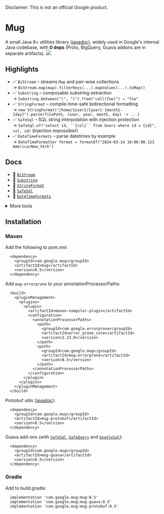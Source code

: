 Disclaimer: This is not an official Google product.

# Mug
A small Java 8+ utilities library ([javadoc](http://google.github.io/mug/apidocs/index.html)), widely used in Google's internal Java codebase, with **0 deps** (Proto, BigQuery, Guava addons are in separate artifacts). ![](https://travis-ci.org/google/mug.svg?branch=master)

## Highlights

- ✅ `BiStream` – streams `Map` and pair-wise collections  
  → `BiStream.map(map).filterKeys(...).mapValues(...).toMap()`
- ✅ `Substring` – composable substring extraction  
  → `Substring.between("(", ")").from("call(foo)") → "foo"`
- ✅ `StringFormat` – compile-time-safe bidirectional formatting  
  → `new StringFormat("/home/{user}/{year}-{month}-{day}").parse(filePath, (user, year, month, day) -> ...)`
- ✅ `SafeSql` – SQL string interpolation with injection protection  
  → `SafeSql.of("select id, ``{col}`` from Users where id = {id}", col, id)` (injection impossible!)
- ✅ `DateTimeFormats` – parse datetimes by example  
  → `DateTimeFormatter format = formatOf("2024-03-14 10:00:00.123 America/New_York")`

## Docs

- 📄 [`BiStream`](./mug/src/main/java/com/google/mu/util/stream/README.md) 
- 📄 [`Substring`](https://github.com/google/mug/wiki/Substring-Explained)  
- 📄 [`StringFormat`](https://github.com/google/mug/wiki/StringFormat-Explained)  
- 📄 [`SafeSql`](./mug-guava/src/main/java/com/google/mu/safesql/README.md)  
- 📄 [`DateTimeFormats`](./mug/src/main/java/com/google/mu/time/README.md)  

<details>
<summary>More tools</summary>
 
- [`BinarySearch`](./mug-guava/src/main/java/com/google/mu/util/collect/README.md)  
- [`StructuredConcurrency`](https://github.com/google/mug/wiki/Structured-Concurrency-Explained)

</details>

## Installation
### Maven

Add the following to pom.xml:
```
  <dependency>
    <groupId>com.google.mug</groupId>
    <artifactId>mug</artifactId>
    <version>8.5</version>
  </dependency>
```

Add `mug-errorprone` to your annotationProcessorPaths:

```
  <build>
    <pluginManagement>
      <plugins>
        <plugin>
          <artifactId>maven-compiler-plugin</artifactId>
          <configuration>
            <annotationProcessorPaths>
              <path>
                <groupId>com.google.errorprone</groupId>
                <artifactId>error_prone_core</artifactId>
                <version>2.23.0</version>
              </path>
              <path>
                <groupId>com.google.mug</groupId>
                <artifactId>mug-errorprone</artifactId>
                <version>8.5</version>
              </path>
            </annotationProcessorPaths>
          </configuration>
        </plugin>
      </plugins>
    </pluginManagement>
  </build>
```

Protobuf utils ([javadoc](https://google.github.io/mug/apidocs/com/google/mu/protobuf/util/package-summary.html)):
```
  <dependency>
    <groupId>com.google.mug</groupId>
    <artifactId>mug-protobuf</artifactId>
    <version>8.5</version>
  </dependency>
```

Guava add-ons (with [`SafeSql`](https://google.github.io/mug/apidocs/com/google/mu/safesql/SafeSql.html), [`SafeQuery`](https://google.github.io/mug/apidocs/com/google/mu/safesql/SafeQuery.html) and [`GoogleSql`](https://google.github.io/mug/apidocs/com/google/mu/safesql/GoogleSql.html)):
```
  <dependency>
    <groupId>com.google.mug</groupId>
    <artifactId>mug-guava</artifactId>
    <version>8.5</version>
  </dependency>
```

### Gradle

Add to build.gradle:
```
  implementation 'com.google.mug:mug:8.5'
  implementation 'com.google.mug:mug-guava:8.5'
  implementation 'com.google.mug:mug-protobuf:8.5'
```



